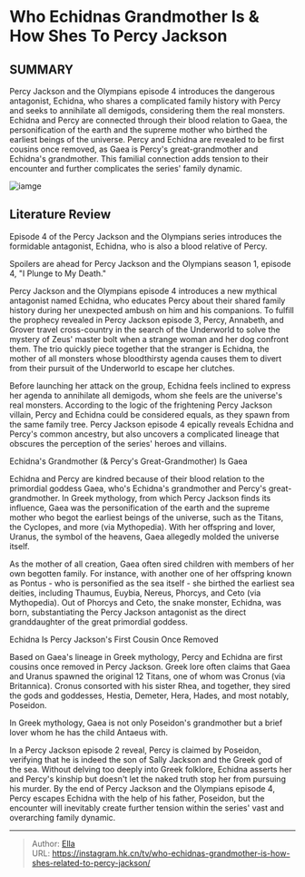 # Who Echidnas Grandmother Is &amp; How Shes   To Percy Jackson


## SUMMARY 



  Percy Jackson and the Olympians episode 4 introduces the dangerous antagonist, Echidna, who shares a complicated family history with Percy and seeks to annihilate all demigods, considering them the real monsters.   Echidna and Percy are connected through their blood relation to Gaea, the personification of the earth and the supreme mother who birthed the earliest beings of the universe.   Percy and Echidna are revealed to be first cousins once removed, as Gaea is Percy&#39;s great-grandmother and Echidna&#39;s grandmother. This familial connection adds tension to their encounter and further complicates the series&#39; family dynamic.  

![iamge](https://static1.srcdn.com/wordpress/wp-content/uploads/2024/01/walker-scobel-as-percy-and-suzanne-cryer-as-echidna-in-percy-jackson-the-olympians.jpg)

## Literature Review
Episode 4 of the Percy Jackson and the Olympians series introduces the formidable antagonist, Echidna, who is also a blood relative of Percy.




Spoilers are ahead for Percy Jackson and the Olympians season 1, episode 4, &#34;I Plunge to My Death.&#34;




Percy Jackson and the Olympians episode 4 introduces a new mythical antagonist named Echidna, who educates Percy about their shared family history during her unexpected ambush on him and his companions. To fulfill the prophecy revealed in Percy Jackson episode 3, Percy, Annabeth, and Grover travel cross-country in the search of the Underworld to solve the mystery of Zeus&#39; master bolt when a strange woman and her dog confront them. The trio quickly piece together that the stranger is Echidna, the mother of all monsters whose bloodthirsty agenda causes them to divert from their pursuit of the Underworld to escape her clutches.

Before launching her attack on the group, Echidna feels inclined to express her agenda to annihilate all demigods, whom she feels are the universe&#39;s real monsters. According to the logic of the frightening Percy Jackson villain, Percy and Echidna could be considered equals, as they spawn from the same family tree. Percy Jackson episode 4 epically reveals Echidna and Percy&#39;s common ancestry, but also uncovers a complicated lineage that obscures the perception of the series&#39; heroes and villains.





 Echidna&#39;s Grandmother (&amp; Percy&#39;s Great-Grandmother) Is Gaea 
          

Echidna and Percy are kindred because of their blood relation to the primordial goddess Gaea, who&#39;s Echidna&#39;s grandmother and Percy&#39;s great-grandmother. In Greek mythology, from which Percy Jackson finds its influence, Gaea was the personification of the earth and the supreme mother who begot the earliest beings of the universe, such as the Titans, the Cyclopes, and more (via Mythopedia). With her offspring and lover, Uranus, the symbol of the heavens, Gaea allegedly molded the universe itself.

As the mother of all creation, Gaea often sired children with members of her own begotten family. For instance, with another one of her offspring known as Pontus - who is personified as the sea itself - she birthed the earliest sea deities, including Thaumus, Euybia, Nereus, Phorcys, and Ceto (via Mythopedia). Out of Phorcys and Ceto, the snake monster, Echidna, was born, substantiating the Percy Jackson antagonist as the direct granddaughter of the great primordial goddess.






 Echidna Is Percy Jackson&#39;s First Cousin Once Removed 
          

Based on Gaea&#39;s lineage in Greek mythology, Percy and Echidna are first cousins once removed in Percy Jackson. Greek lore often claims that Gaea and Uranus spawned the original 12 Titans, one of whom was Cronus (via Britannica). Cronus consorted with his sister Rhea, and together, they sired the gods and goddesses, Hestia, Demeter, Hera, Hades, and most notably, Poseidon.



In Greek mythology, Gaea is not only Poseidon&#39;s grandmother but a brief lover whom he has the child Antaeus with.




In a Percy Jackson episode 2 reveal, Percy is claimed by Poseidon, verifying that he is indeed the son of Sally Jackson and the Greek god of the sea. Without delving too deeply into Greek folklore, Echidna asserts her and Percy&#39;s kinship but doesn&#39;t let the naked truth stop her from pursuing his murder. By the end of Percy Jackson and the Olympians episode 4, Percy escapes Echidna with the help of his father, Poseidon, but the encounter will inevitably create further tension within the series&#39; vast and overarching family dynamic.






---

> Author: [Ella](https://instagram.hk.cn/)  
> URL: https://instagram.hk.cn/tv/who-echidnas-grandmother-is-how-shes-related-to-percy-jackson/  


